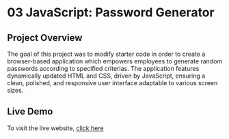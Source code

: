 # 03 JavaScript: Password Generator

## Project Overview

The goal of this project was to modify starter code in order to create a browser-based application which empowers employees to generate random passwords according to specified criterias. The application features dynamically updated HTML and CSS, driven by JavaScript, ensuring a clean, polished, and responsive user interface adaptable to various screen sizes.

## Live Demo

To visit the live website, <a href="">click here</a>
